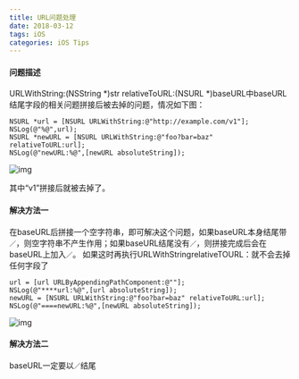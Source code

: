 ```yaml
---
title: URL问题处理
date: 2018-03-12
tags: iOS
categories: iOS Tips
---
```


#### 问题描述

URLWithString:(NSString *)str relativeToURL:(NSURL *)baseURL中baseURL结尾字段的相关问题拼接后被去掉的问题，情况如下图：

```
NSURL *url = [NSURL URLWithString:@"http://example.com/v1"];
NSLog(@"%@",url);
NSURL *newURL = [NSURL URLWithString:@"foo?bar=baz" relativeToURL:url];
NSLog(@"newURL:%@",[newURL absoluteString]);

```

![img](http://upload-images.jianshu.io/upload_images/3327593-ef971bfa8f031577.png?imageMogr2/auto-orient/strip%7CimageView2/2/w/700)

其中“v1”拼接后就被去掉了。

<!--more -->

#### 解决方法一

在baseURL后拼接一个空字符串，即可解决这个问题，如果baseURL本身结尾带`／`，则空字符串不产生作用；如果baseURL结尾没有`／`，则拼接完成后会在baseURL上加入`／`。
如果这时再执行URLWithStringrelativeTOURL：就不会去掉任何字段了

```
url = [url URLByAppendingPathComponent:@""];
NSLog(@"****url:%@",[url absoluteString]);
newURL = [NSURL URLWithString:@"foo?bar=baz" relativeToURL:url];
NSLog(@"====newURL:%@",[newURL absoluteString]);

```

![img](http://upload-images.jianshu.io/upload_images/3327593-c4a16665ef4ad0e8.png?imageMogr2/auto-orient/strip%7CimageView2/2/w/700)

####  解决方法二

baseURL一定要以`／`结尾